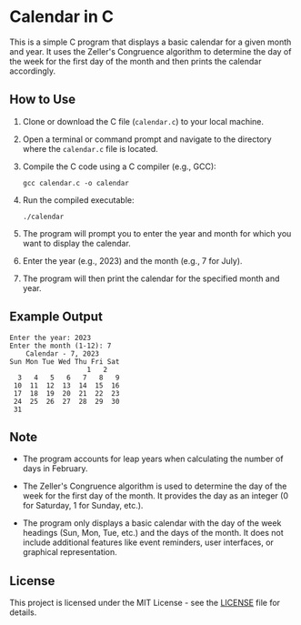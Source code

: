 # Calendar in C

This is a simple C program that displays a basic calendar for a given month and year. It uses the Zeller's Congruence algorithm to determine the day of the week for the first day of the month and then prints the calendar accordingly.

## How to Use

1. Clone or download the C file (`calendar.c`) to your local machine.

2. Open a terminal or command prompt and navigate to the directory where the `calendar.c` file is located.

3. Compile the C code using a C compiler (e.g., GCC):

   ```
   gcc calendar.c -o calendar
   ```

4. Run the compiled executable:

   ```
   ./calendar
   ```

5. The program will prompt you to enter the year and month for which you want to display the calendar.

6. Enter the year (e.g., 2023) and the month (e.g., 7 for July).

7. The program will then print the calendar for the specified month and year.

## Example Output

```
Enter the year: 2023
Enter the month (1-12): 7
    Calendar - 7, 2023
Sun Mon Tue Wed Thu Fri Sat
                   1   2 
  3   4   5   6   7   8   9 
 10  11  12  13  14  15  16 
 17  18  19  20  21  22  23 
 24  25  26  27  28  29  30 
 31 
```

## Note

- The program accounts for leap years when calculating the number of days in February.

- The Zeller's Congruence algorithm is used to determine the day of the week for the first day of the month. It provides the day as an integer (0 for Saturday, 1 for Sunday, etc.).

- The program only displays a basic calendar with the day of the week headings (Sun, Mon, Tue, etc.) and the days of the month. It does not include additional features like event reminders, user interfaces, or graphical representation.

## License

This project is licensed under the MIT License - see the [LICENSE](LICENSE) file for details.
